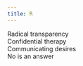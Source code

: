 ```yaml
---
title: R
---
```


Radical transparency\
Confidential therapy\
Communicating desires\
No is an answer
